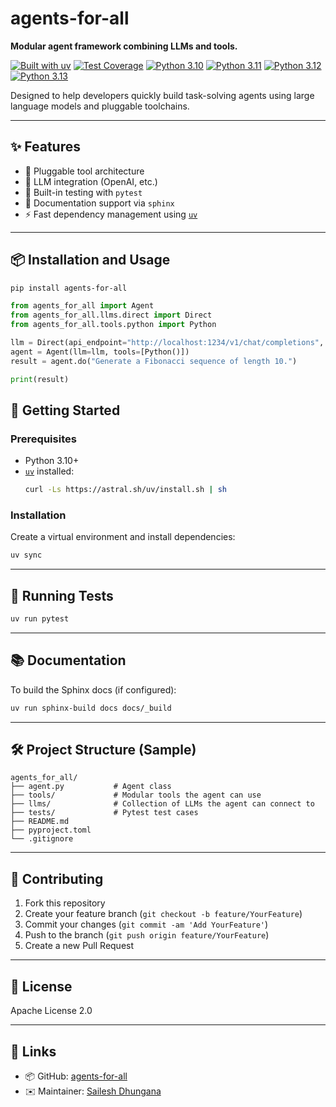 # agents-for-all

**Modular agent framework combining LLMs and tools.**

[![Built with uv](https://img.shields.io/badge/built%20with-uv-blue?logo=rust)](https://github.com/astral-sh/uv)
[![Test Coverage](https://img.shields.io/codecov/c/github/dhungana/agents-for-all?label=coverage)](https://codecov.io/gh/dhungana/agents-for-all)
[![Python 3.10](https://github.com/dhungana/agents-for-all/actions/workflows/test_310.yml/badge.svg)](https://github.com/dhungana/agents-for-all/actions/workflows/test_310.yml)
[![Python 3.11](https://github.com/dhungana/agents-for-all/actions/workflows/test_311.yml/badge.svg)](https://github.com/dhungana/agents-for-all/actions/workflows/test_311.yml)
[![Python 3.12](https://github.com/dhungana/agents-for-all/actions/workflows/test_312.yml/badge.svg)](https://github.com/dhungana/agents-for-all/actions/workflows/test_312.yml)
[![Python 3.13](https://github.com/dhungana/agents-for-all/actions/workflows/test_313.yml/badge.svg)](https://github.com/dhungana/agents-for-all/actions/workflows/test_313.yml)

Designed to help developers quickly build task-solving agents using large language models and pluggable toolchains.

---

## ✨ Features

- 🔌 Pluggable tool architecture
- 🤖 LLM integration (OpenAI, etc.)
- 🧪 Built-in testing with `pytest`
- 📝 Documentation support via `sphinx`
- ⚡ Fast dependency management using [`uv`](https://github.com/astral-sh/uv)

---

## 📦 Installation and Usage

```bash
pip install agents-for-all
```

```python
from agents_for_all import Agent
from agents_for_all.llms.direct import Direct
from agents_for_all.tools.python import Python

llm = Direct(api_endpoint="http://localhost:1234/v1/chat/completions", model="your-model-name")
agent = Agent(llm=llm, tools=[Python()])
result = agent.do("Generate a Fibonacci sequence of length 10.")

print(result)
```

## 🚀 Getting Started

### Prerequisites

- Python 3.10+
- [`uv`](https://github.com/astral-sh/uv) installed:
  ```bash
  curl -Ls https://astral.sh/uv/install.sh | sh
  ```

### Installation

Create a virtual environment and install dependencies:

```bash
uv sync
```

---

## 🧪 Running Tests

```bash
uv run pytest
```

---

## 📚 Documentation

To build the Sphinx docs (if configured):

```bash
uv run sphinx-build docs docs/_build
```

---

## 🛠 Project Structure (Sample)

```
agents_for_all/
├── agent.py           # Agent class
├── tools/             # Modular tools the agent can use
├── llms/              # Collection of LLMs the agent can connect to
├── tests/             # Pytest test cases
├── README.md
├── pyproject.toml
└── .gitignore
```

---

## 🤝 Contributing

1. Fork this repository
2. Create your feature branch (`git checkout -b feature/YourFeature`)
3. Commit your changes (`git commit -am 'Add YourFeature'`)
4. Push to the branch (`git push origin feature/YourFeature`)
5. Create a new Pull Request

---

## 📄 License

Apache License 2.0

---

## 🔗 Links

- 📦 GitHub: [agents-for-all](https://github.com/dhungana/agents-for-all.git)
- ✉️ Maintainer: [Sailesh Dhungana](mailto:dhunganasailesh@gmail.com)
